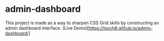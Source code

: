 # admin-dashboard

This project is made as a way to sharpen CSS Grid skills by constructing an admin dashboard interface. 
(Live Demo)[https://looch8.github.io/admin-dashboard/]
